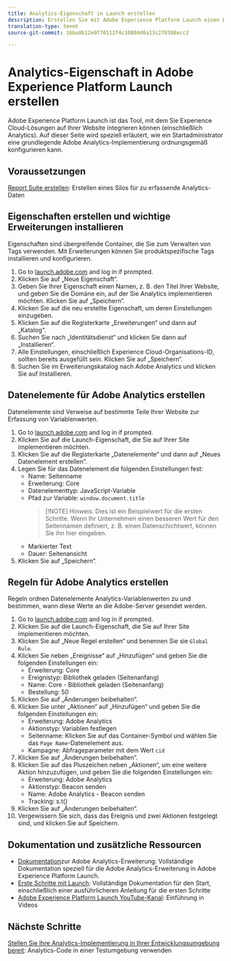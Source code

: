 ```yaml
---
title: Analytics-Eigenschaft in Launch erstellen
description: Erstellen Sie mit Adobe Experience Platform Launch einen Bereich zur Anpassung der Datenerfassung.
translation-type: tm+mt
source-git-commit: 16ba0b12e0f70112f4c10804d0a13c278388ecc2

---
```



# Analytics-Eigenschaft in Adobe Experience Platform Launch erstellen

Adobe Experience Platform Launch ist das Tool, mit dem Sie Experience Cloud-Lösungen auf Ihrer Website integrieren können (einschließlich Analytics). Auf dieser Seite wird speziell erläutert, wie ein Startadministrator eine grundlegende Adobe Analytics-Implementierung ordnungsgemäß konfigurieren kann.

## Voraussetzungen

[Report Suite erstellen](/help/admin/admin-console/create-report-suite.md): Erstellen eines Silos für zu erfassende Analytics-Daten

## Eigenschaften erstellen und wichtige Erweiterungen installieren

Eigenschaften sind übergreifende Container, die Sie zum Verwalten von Tags verwenden. Mit Erweiterungen können Sie produktspezifische Tags installieren und konfigurieren.

1. Go to [launch.adobe.com](https://launch.adobe.com) and log in if prompted.
1. Klicken Sie auf „Neue Eigenschaft“.
1. Geben Sie Ihrer Eigenschaft einen Namen, z. B. den Titel Ihrer Website, und geben Sie die Domäne ein, auf der Sie Analytics implementieren möchten. Klicken Sie auf „Speichern“.
1. Klicken Sie auf die neu erstellte Eigenschaft, um deren Einstellungen einzugeben.
1. Klicken Sie auf die Registerkarte „Erweiterungen“ und dann auf „Katalog“.
1. Suchen Sie nach „Identitätsdienst“ und klicken Sie dann auf „Installieren“.
1. Alle Einstellungen, einschließlich Experience Cloud-Organisations-ID, sollten bereits ausgefüllt sein. Klicken Sie auf „Speichern“.
1. Suchen Sie im Erweiterungskatalog nach Adobe Analytics und klicken Sie auf Installieren.

## Datenelemente für Adobe Analytics erstellen

Datenelemente sind Verweise auf bestimmte Teile Ihrer Website zur Erfassung von Variablenwerten.

1. Go to [launch.adobe.com](https://launch.adobe.com) and log in if prompted.
2. Klicken Sie auf die Launch-Eigenschaft, die Sie auf Ihrer Site implementieren möchten.
3. Klicken Sie auf die Registerkarte „Datenelemente“ und dann auf „Neues Datenelement erstellen“.
4. Legen Sie für das Datenelement die folgenden Einstellungen fest:
   * Name: Seitenname
   * Erweiterung: Core
   * Datenelementtyp: JavaScript-Variable
   * Pfad zur Variable: `window.document.title`
      > [!NOTE] Hinweis: Dies ist ein Beispielwert für die ersten Schritte. Wenn Ihr Unternehmen einen besseren Wert für den Seitennamen definiert, z. B. einen Datenschichtwert, können Sie ihn hier eingeben.
   * Markierter Text
   * Dauer: Seitenansicht
5. Klicken Sie auf „Speichern“.

## Regeln für Adobe Analytics erstellen

Regeln ordnen Datenelemente Analytics-Variablenwerten zu und bestimmen, wann diese Werte an die Adobe-Server gesendet werden.

1. Go to [launch.adobe.com](https://launch.adobe.com) and log in if prompted.
1. Klicken Sie auf die Launch-Eigenschaft, die Sie auf Ihrer Site implementieren möchten.
1. Klicken Sie auf „Neue Regel erstellen“ und benennen Sie sie `Global Rule`.
1. Klicken Sie neben „Ereignisse“ auf „Hinzufügen“ und geben Sie die folgenden Einstellungen ein:
   * Erweiterung: Core
   * Ereignistyp: Bibliothek geladen (Seitenanfang)
   * Name: Core - Bibliothek geladen (Seitenanfang)
   * Bestellung: 50
1. Klicken Sie auf „Änderungen beibehalten“.
1. Klicken Sie unter „Aktionen“ auf „Hinzufügen“ und geben Sie die folgenden Einstellungen ein:
   * Erweiterung: Adobe Analytics
   * Aktionstyp: Variablen festlegen
   * Seitenname: Klicken Sie auf das Container-Symbol und wählen Sie das `Page Name`-Datenelement aus.
   * Kampagne: Abfrageparameter mit dem Wert `cid`
1. Klicken Sie auf „Änderungen beibehalten“.
1. Klicken Sie auf das Pluszeichen neben „Aktionen“, um eine weitere Aktion hinzuzufügen, und geben Sie die folgenden Einstellungen ein:
   * Erweiterung: Adobe Analytics
   * Aktionstyp: Beacon senden
   * Name: Adobe Analytics - Beacon senden
   * Tracking: s.t()
1. Klicken Sie auf „Änderungen beibehalten“.
1. Vergewissern Sie sich, dass das Ereignis und zwei Aktionen festgelegt sind, und klicken Sie auf Speichern.

## Dokumentation und zusätzliche Ressourcen

* [Dokumentation](https://docs.adobelaunch.com/extension-reference/web/adobe-analytics-extension)zur Adobe Analytics-Erweiterung: Vollständige Dokumentation speziell für die Adobe Analytics-Erweiterung in Adobe Experience Platform Launch.
* [Erste Schritte mit Launch](https://docs.adobelaunch.com/getting-started): Vollständige Dokumentation für den Start, einschließlich einer ausführlicheren Anleitung für die ersten Schritte
* [Adobe Experience Platform Launch YouTube-Kanal](https://www.youtube.com/channel/UCa84ntcvYhPArOBsZIRE2Jw/videos?view=0&shelf_id=0&sort=dd): Einführung in Videos

## Nächste Schritte

[Stellen Sie Ihre Analytics-Implementierung in Ihrer Entwicklungsumgebung bereit](deploy-dev.md): Analytics-Code in einer Testumgebung verwenden
